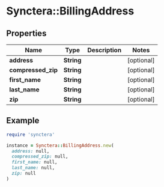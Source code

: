 # Synctera::BillingAddress

## Properties

| Name | Type | Description | Notes |
| ---- | ---- | ----------- | ----- |
| **address** | **String** |  | [optional] |
| **compressed_zip** | **String** |  | [optional] |
| **first_name** | **String** |  | [optional] |
| **last_name** | **String** |  | [optional] |
| **zip** | **String** |  | [optional] |

## Example

```ruby
require 'synctera'

instance = Synctera::BillingAddress.new(
  address: null,
  compressed_zip: null,
  first_name: null,
  last_name: null,
  zip: null
)
```

